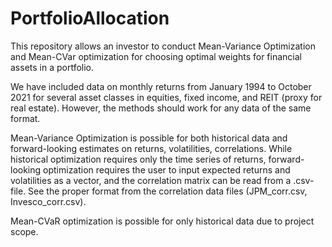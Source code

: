# PortfolioAllocation
This repository allows an investor to conduct Mean-Variance Optimization and Mean-CVar optimization for choosing optimal weights for financial assets in a portfolio.

We have included data on monthly returns from January 1994 to October 2021 for several asset classes in equities, fixed income, and REIT (proxy for real estate). However, the methods should work for any data of the same format.

Mean-Variance Optimization is possible for both historical data and forward-looking estimates on returns, volatilities, correlations. While historical optimization requires only the time series of returns, forward-looking optimization requires the user to input expected returns and volatilities as a vector, and the correlation matrix can be read from a .csv-file. See the proper format from the correlation data files (JPM_corr.csv, Invesco_corr.csv).

Mean-CVaR optimization is possible for only historical data due to project scope.
